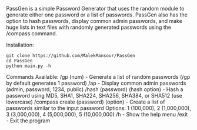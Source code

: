 PassGen is a simple Password Generator that uses the random module to generate either one password or a list of passwords. PassGen also has the option to hash passwords, display common admin passwords, and make huge lists in text files with randomly generated passwords using the /compass command.

Installation: 
```
git clone https://github.com/MalekMansour/PassGen
cd PassGen
python main.py -h
```
Commands Available: /gp (num) - Generate a list of random passwords (/gp by default generates 1 password) /ap - Display common admin passwords (admin, password, 1234, public) /hash (password) (hash option) - Hash a password using MD5, SHA1, SHA224, SHA256, SHA384, or SHA512 (use lowercase) /compass create (password) (option) - Create a list of passwords similar to the input password Options: 1 (100,000), 2 (1,000,000), 3 (3,000,000), 4 (5,000,000), 5 (10,000,000) /h - Show the help menu /exit - Exit the program
